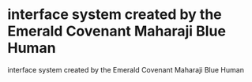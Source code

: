 # interface system created by the Emerald Covenant Maharaji Blue Human

interface system created by the Emerald Covenant Maharaji Blue Human